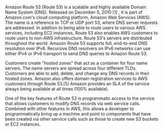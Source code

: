 Amazon Route 53 (Route 53) is a scalable and highly available Domain Name System (DNS). Released on December 5, 2010 [1] , it is part of Amazon.com's cloud computing platform, Amazon Web Services (AWS). The name is a reference to TCP or UDP port 53, where DNS server requests are addressed. In addition to being able to route users to various AWS services, including EC2 instances, Route 53 also enables AWS customers to route users to non-AWS infrastructure. Route 53's servers are distributed throughout the world. Amazon Route 53 supports full, end-to-end DNS resolution over IPv6. Recursive DNS resolvers on IPv6 networks can use either IPv4 or IPv6 transport to send DNS queries to Amazon Route 53. 

Customers create "hosted zones" that act as a container for four name servers. The name servers are spread across four different TLDs. Customers are able to add, delete, and change any DNS records in their hosted zones. Amazon also offers domain registration services to AWS customers through Route 53.[5] Amazon provides an SLA of the service always being available at all times (100% available).

One of the key features of Route 53 is programmatic access to the service that allows customers to modify DNS records via web service calls. Combined with other features in AWS, this allows a developer to programmatically bring up a machine and point to components that have been created via other service calls such as those to create new S3 buckets or EC2 instances.
